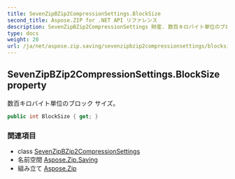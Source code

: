 ```yaml
---
title: SevenZipBZip2CompressionSettings.BlockSize
second_title: Aspose.ZIP for .NET API リファレンス
description: SevenZipBZip2CompressionSettings 財産. 数百キロバイト単位のブロック サイズ
type: docs
weight: 20
url: /ja/net/aspose.zip.saving/sevenzipbzip2compressionsettings/blocksize/
---
```

## SevenZipBZip2CompressionSettings.BlockSize property

数百キロバイト単位のブロック サイズ。

```csharp
public int BlockSize { get; }
```

### 関連項目

* class [SevenZipBZip2CompressionSettings](../)
* 名前空間 [Aspose.Zip.Saving](../../sevenzipbzip2compressionsettings/)
* 組み立て [Aspose.Zip](../../../)


